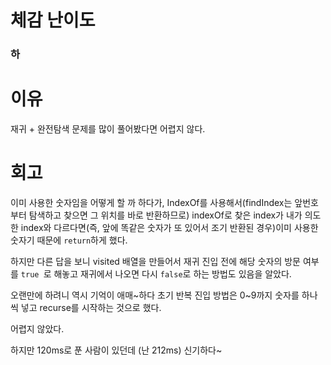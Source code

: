 # 체감 난이도

### 하

# 이유

재귀 + 완전탐색 문제를 많이 풀어봤다면 어렵지 않다.

# 회고

이미 사용한 숫자임을 어떻게 할 까 하다가, IndexOf를 사용해서(findIndex는 앞번호부터 탐색하고 찾으면 그 위치를 바로 반환하므로) indexOf로 찾은 index가 내가 의도한 index와 다르다면(즉, 앞에 똑같은 숫자가 또 있어서 조기 반환된 경우)이미 사용한 숫자기 때문에 `return`하게 했다.

하지만 다른 답을 보니 visited 배열을 만들어서 재귀 진입 전에 해당 숫자의 방문 여부를 `true `로 해놓고 재귀에서 나오면 다시 `false`로 하는 방법도 있음을 알았다.

오랜만에 하려니 역시 기억이 애매~하다
초기 반복 진입 방법은 0~9까지 숫자를 하나씩 넣고 recurse를 시작하는 것으로 했다.

어렵지 않았다.

하지만 120ms로 푼 사람이 있던데 (난 212ms) 신기하다~
